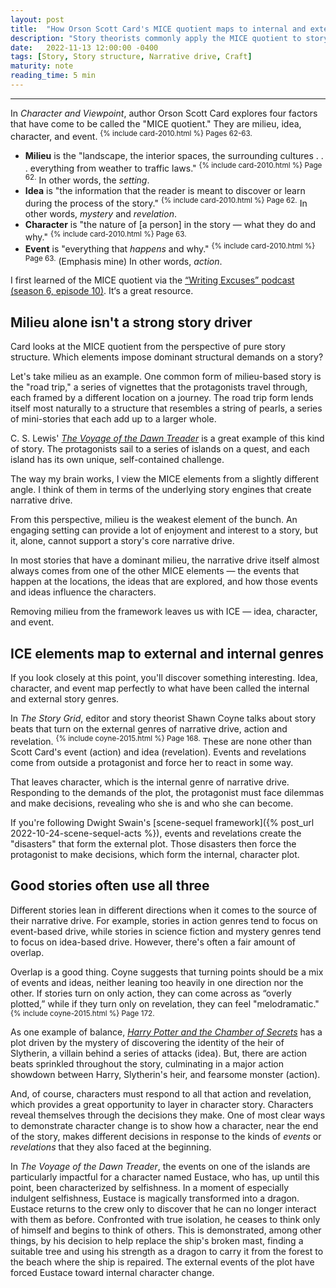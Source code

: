 ```yaml
---
layout: post
title:  "How Orson Scott Card's MICE quotient maps to internal and external genres of narrative drive"
description: "Story theorists commonly apply the MICE quotient to story structure, but elements from the framework apply to the core conflicts behind action-, revelation-, and character-based plots."
date:   2022-11-13 12:00:00 -0400
tags: [Story, Story structure, Narrative drive, Craft]
maturity: note
reading_time: 5 min
---
```


---

In _Character and Viewpoint_, author Orson Scott Card explores four factors that have come to be called the "MICE quotient." They are milieu, idea, character, and event. <sup>{% include card-2010.html %} Pages 62-63.</sup>

- **Milieu** is the "landscape, the interior spaces, the surrounding cultures . . . everything from weather to traffic laws." <sup>{% include card-2010.html %} Page 62.</sup> In other words, the _setting_.
- **Idea** is "the information that the reader is meant to discover or learn during the process of the story." <sup>{% include card-2010.html %} Page 62.</sup> In other words, _mystery_ and _revelation_.
- **Character** is "the nature of [a person] in the story — what they do and why." <sup>{% include card-2010.html %} Page 63.</sup>
- **Event** is "everything that _happens_ and why." <sup>{% include card-2010.html %} Page 63.</sup> (Emphasis mine) In other words, _action_.

<aside>I first learned of the MICE quotient via the <a href="https://writingexcuses.com/2011/08/07/writing-excuses-6-10-scott-cards-m-i-c-e-quotient/">&ldquo;Writing Excuses&rdquo; podcast (season 6, episode 10)</a>. It&lsquo;s a great resource.</aside>

## Milieu alone isn't a strong story driver

Card looks at the MICE quotient from the perspective of pure story structure. Which elements impose dominant structural demands on a story? 

Let's take milieu as an example. One common form of milieu-based story is the "road trip," a series of vignettes that the protagonists travel through, each framed by a different location on a journey. The road trip form lends itself most naturally to a structure that resembles a string of pearls, a series of mini-stories that each add up to a larger whole.

C. S. Lewis' [_The Voyage of the Dawn Treader_](https://en.wikipedia.org/wiki/The_Voyage_of_the_Dawn_Treader) is a great example of this kind of story. The protagonists sail to a series of islands on a quest, and each island has its own unique, self-contained challenge. 

The way my brain works, I view the MICE elements from a slightly different angle. I think of them in terms of the underlying story engines that create narrative drive.

From this perspective, milieu is the weakest element of the bunch. An engaging setting can provide a lot of enjoyment and interest to a story, but it, alone, cannot support a story's core narrative drive.

In most stories that have a dominant milieu, the narrative drive itself almost always comes from one of the other MICE elements &mdash; the events that happen at the locations, the ideas that are explored, and how those events and ideas influence the characters.

Removing milieu from the framework leaves us with ICE — idea, character, and event.

## ICE elements map to external and internal genres

If you look closely at this point, you'll discover something interesting. Idea, character, and event map perfectly to what have been called the internal and external story genres.

In _The Story Grid_, editor and story theorist Shawn Coyne talks about story beats that turn on the external genres of narrative drive, action and revelation. <sup>{% include coyne-2015.html %} Page 168.</sup> These are none other than Scott Card's event (action) and idea (revelation). Events and revelations come from outside a protagonist and force her to react in some way.

That leaves character, which is the internal genre of narrative drive. Responding to the demands of the plot, the protagonist must face dilemmas and make decisions, revealing who she is and who she can become.

If you're following Dwight Swain's [scene-sequel framework]({% post_url 2022-10-24-scene-sequel-acts %}), events and revelations create the "disasters" that form the external plot. Those disasters then force the protagonist to make decisions, which form the internal, character plot.

## Good stories often use all three

Different stories lean in different directions when it comes to the source of their narrative drive. For example, stories in action genres tend to focus on event-based drive, while stories in science fiction and mystery genres tend to focus on idea-based drive. However, there's often a fair amount of overlap. 

Overlap is a good thing. Coyne suggests that turning points should be a mix of events and ideas, neither leaning too heavily in one direction nor the other. If stories turn on only action, they can come across as “overly plotted,” while if they turn only on revelation, they can feel "melodramatic." <sup>{% include coyne-2015.html %} Page 172.</sup>

As one example of balance, [_Harry Potter and the Chamber of Secrets_](https://en.wikipedia.org/wiki/Harry_Potter_and_the_Chamber_of_Secrets) has a plot driven by the mystery of discovering the identity of the heir of Slytherin, a villain behind a series of attacks (idea). But, there are action beats sprinkled throughout the story, culminating in a major action showdown between Harry, Slytherin's heir, and fearsome monster (action).

And, of course, characters must respond to all that action and revelation, which provides a great opportunity to layer in character story. Characters reveal themselves through the decisions they make. One of most clear ways to demonstrate character change is to show how a character, near the end of the story, makes different decisions in response to the kinds of _events_ or _revelations_ that they also faced at the beginning.

In _The Voyage of the Dawn Treader_, the events on one of the islands are particularly impactful for a character named Eustace, who has, up until this point, been characterized by selfishness. In a moment of especially indulgent selfishness, Eustace is magically transformed into a dragon. Eustace returns to the crew only to discover that he can no longer interact with them as before. Confronted with true isolation, he ceases to think only of himself and begins to think of others. This is demonstrated, among other things, by his decision to help replace the ship's broken mast, finding a suitable tree and using his strength as a dragon to carry it from the forest to the beach where the ship is repaired. The external events of the plot have forced Eustace toward internal character change.
